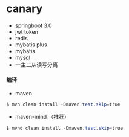 # canary

- springboot 3.0
- jwt token
- redis
- mybatis plus
- mybatis
- mysql
- 一主二从读写分离

#### 编译
- maven
```powershell
$ mvn clean install -Dmaven.test.skip=true
```
- maven-mind （推荐）
```powershell
$ mvnd clean install -Dmaven.test.skip=true 
```

